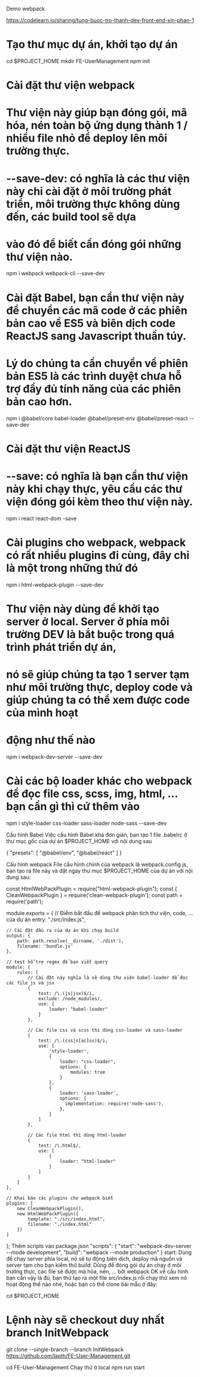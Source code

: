 Demo webpack

https://codelearn.io/sharing/tung-buoc-tro-thanh-dev-front-end-xin-phan-1

# Tạo thư mục dự án, khởi tạo dự án
cd $PROJECT_HOME
mkdir FE-UserManagement
npm init

# Cài đặt thư viện webpack
# Thư viện này giúp bạn đóng gói, mã hóa, nén toàn bộ ứng dụng thành 1 / nhiều file nhỏ để deploy lên môi trường thực.
# --save-dev: có nghĩa là các thư viện này chỉ cài đặt ở môi trường phát triển, môi trường thực không dùng đến, các build tool sẽ dựa
# vào đó để biết cần đóng gói những thư viện nào.
npm i webpack webpack-cli --save-dev

# Cài đặt Babel, bạn cần thư viện này để chuyển các mã code ở các phiên bản cao về ES5 và biên dịch code ReactJS sang Javascript thuần túy.
# Lý do chúng ta cần chuyển về phiên bản ES5 là các trình duyệt chưa hỗ trợ đầy đủ tính năng của các phiên bản cao hơn.
npm i @babel/core babel-loader @babel/preset-env @babel/preset-react --save-dev

# Cài đặt thư viện ReactJS
# --save: có nghĩa là bạn cần thư viện này khi chạy thực, yêu cầu các thư viện đóng gói kèm theo thư viện này.
npm i react react-dom -save

# Cài plugins cho webpack, webpack có rất nhiều plugins đi cùng, đây chỉ là một trong những thứ đó
npm i html-webpack-plugin --save-dev

# Thư viện này dùng để khởi tạo server ở local. Server ở phía môi trường DEV là bắt buộc trong quá trình phát triển dự án, 
# nó sẽ giúp chúng ta tạo 1 server tạm như môi trường thực, deploy code và giúp chúng ta có thể xem được code của mình hoạt 
# động như thế nào
npm i webpack-dev-server --save-dev

# Cài các bộ loader khác cho webpack để đọc file css, scss, img, html, ... bạn cần gì thì cứ thêm vào
npm i style-loader css-loader sass-loader node-sass --save-dev

Cấu hình Babel
Việc cấu hình Babel khá đơn giản, bạn tạo 1 file .babelrc ở thư mục gốc của dự án $PROJECT_HOME với nội dung sau

{
    "presets": [
        "@babel/env",
        "@babel/react"
    ]
}

Cấu hình webpack
File cấu hình chính của webpack là webpack.config.js, bạn tạo ra file này và đặt ngay thư mục $PROJECT_HOME của dự án với nội dung sau:

const HtmlWebPackPlugin = require("html-webpack-plugin");
const { CleanWebpackPlugin } = require('clean-webpack-plugin');
const path = require('path');

module.exports = {
    // Điểm bắt đầu để webpack phân tích thư viện, code, ... của dự án
    entry: "./src/index.js",
  
    // Cài đặt đầu ra của dự án khi chạy build
    output: {
        path: path.resolve(__dirname, './dist'),
        filename: 'bundle.js'
    },

    // test hỗ trợ regex để bạn viết query
    module: {
        rules: [
            // Cài đặt này nghĩa là sẽ dùng thư viện babel-loader để đọc các file js và jsx
            {
                test: /\.(js|jsx)$/i,
                exclude: /node_modules/,
                use: {
                    loader: "babel-loader"
                }
            },
            
            // Các file css và scss thì dùng css-loader và sass-loader
            {
                test: /\.(css|s[ac]ss)$/i, 
                use: [
                    'style-loader',
                    {
                        loader: "css-loader",
                        options: {
                            modules: true
                        }
                    },
                    {
                        loader: 'sass-loader',
                        options: {
                          implementation: require('node-sass'),
                        },
                    }
                ]
            },
            
            // Các file html thì dùng html-loader
            {
                test: /\.html$/,
                use: [
                    {
                        loader: "html-loader"
                    }
                ]
            }
        ]
    },

    // Khai báo các plugins cho webpack biết
    plugins: [
        new CleanWebpackPlugin(),
        new HtmlWebPackPlugin({
            template: "./src/index.html",
            filename: "./index.html"
        })
    ]
};
Thêm scripts vào package.json
"scripts": {
    "start": "webpack-dev-server --mode development",
    "build": "webpack --mode production"
}
start: Dùng để chạy server phía local, nó sẽ tự động biên dịch, deploy mã nguồn và server tạm cho bạn kiểm thử
build: Dùng để đóng gói dự án chạy ở môi trường thực, các file sẽ được mã hóa, nén, … bởi webpack
OK về cấu hình bạn cần vậy là đủ, bạn thử tạo ra một file src/index.js rồi chạy thử xem nó hoạt động thế nào nhé, hoặc bạn có thể clone bài mẫu ở đây:

cd $PROJECT_HOME

# Lệnh này sẽ checkout duy nhất branch InitWebpack 
git clone --single-branch --branch InitWebpack https://github.com/lapth/FE-User-Management.git

cd FE-User-Management
Chạy thử ở local
npm run start
